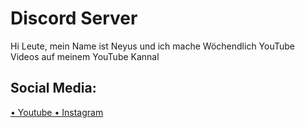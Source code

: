 # Discord Server

Hi Leute, mein Name ist Neyus und ich mache Wöchendlich YouTube Videos auf meinem YouTube Kannal

## Social Media:

<a href="https://www.youtube.com/channel/UCOJ9prU_OieXESfx8mZhEDw">• Youtube
</a>
<a href="https://www.instagram.com/neyus_yt/">• Instagram</a>
